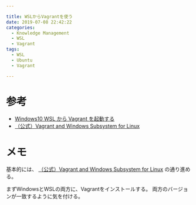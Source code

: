 ```yaml
---

title: WSLからVagrantを使う
date: 2019-07-08 22:42:22
categories:
  - Knowledge Management
  - WSL
  - Vagrant
tags:
  - WSL
  - Ubuntu
  - Vagrant

---
```


# 参考

* [Windows10 WSL から Vagrant を起動する]
* [（公式）Vagrant and Windows Subsystem for Linux]

[Windows10 WSL から Vagrant を起動する]: https://qiita.com/apatchk/items/8b1029ceaee60d3e18a2
[（公式）Vagrant and Windows Subsystem for Linux]: https://www.vagrantup.com/docs/other/wsl.html

# メモ

基本的には、 [（公式）Vagrant and Windows Subsystem for Linux] の通り進める。

まずWindowsとWSLの両方に、Vagrantをインストールする。
両方のバージョンが一致するように気を付ける。
